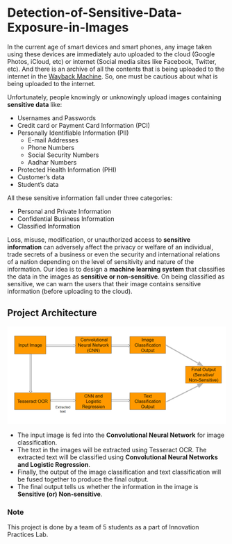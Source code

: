 # Detection-of-Sensitive-Data-Exposure-in-Images
In the current age of smart devices and smart phones, any image taken using these devices are immediately auto uploaded to the cloud (Google Photos, iCloud, etc) or internet (Social media sites like Facebook, Twitter, etc). And there is an archive of all the contents that is being uploaded to the internet in the [Wayback Machine](https://web.archive.org/). So, one must be cautious about what is being uploaded to the internet.

Unfortunately, people knowingly or unknowingly upload images containing **sensitive data** like:
- Usernames and Passwords
- Credit card or Payment Card Information (PCI)
- Personally Identifiable Information (PII)
    - E-mail Addresses
    - Phone Numbers
    - Social Security Numbers
    - Aadhar Numbers
- Protected Health Information (PHI)
- Customer’s data
- Student’s data

All these sensitive information fall under three categories:
- Personal and Private Information
- Confidential Business Information
- Classified Information

Loss, misuse, modification, or unauthorized access to **sensitive information** can adversely affect the privacy or welfare of an individual, trade secrets of a business or even the security and international relations of a nation depending on the level of sensitivity and nature of the information. Our idea is to design a **machine learning system** that classifies the data in the images as **sensitive or non-sensitive**. On being classified as sensitive, we can warn the users that their image contains sensitive information (before uploading to the cloud).

## Project Architecture

![Project Architecture](ProjectArchitecture.png)

- The input image is fed into the **Convolutional Neural Network** for image classification. 
- The text in the images will be extracted using Tesseract OCR. The extracted text will be classified using **Convolutional Neural Networks and Logistic Regression**. 
- Finally, the output of the image classification and text classification will be fused together to produce the final output. 
- The final output tells us whether the information in the image is **Sensitive (or) Non-sensitive**.

### Note
This project is done by a team of 5 students as a part of Innovation Practices Lab. 
